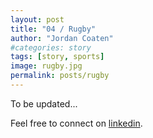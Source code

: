 ```yaml
---
layout: post
title: "04 / Rugby"
author: "Jordan Coaten"
#categories: story
tags: [story, sports]
image: rugby.jpg
permalink: posts/rugby
---
```

To be updated...


Feel free to connect on [linkedin](https://www.linkedin.com/in/j-coaten-engineer/).

